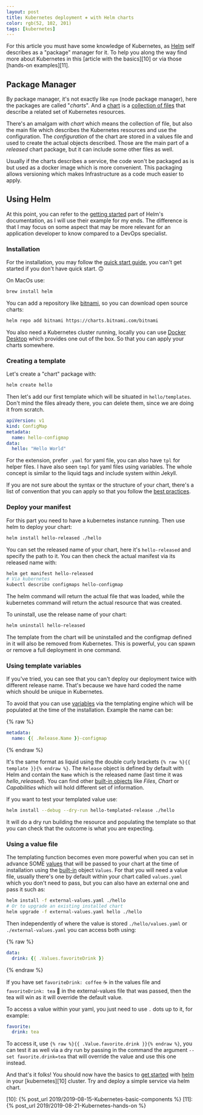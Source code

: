 ```yaml
---
layout: post
title: Kubernetes deployment ⎈ with Helm charts
color: rgb(52, 102, 201)
tags: [kubernetes]
---
```


For this article you must have some knowledge of Kubernetes, as [Helm][1] self describes as a "package" manager for it. 
To help you along the way find more about Kubernetes in this [article with the basics][10] or via those [hands-on examples][11].

## Package Manager

By package manager, it's not exactly like `npm` (node package manager), here the packages are called "_charts_".
And a [chart][2] is a [collection of files][2] that describe a related set of Kubernetes resources.

There's an amalgam with _chart_ which means the collection of file, but also the main file which describes the Kubernetes
resources and use the configuration.
The _configuration_ of the chart are stored in a values file and used to create the actual objects described.
Those are the main part of a _released_ chart package, but it can include some other files as well.

Usually if the charts describes a service, the code won't be packaged as is but used as a docker image which is more
convenient.
This packaging allows versioning which makes Infrastructure as a code much easier to apply.

## Using Helm

At this point, you can refer to the [getting started][3] part of Helm's documentation, as I will use their example for my
ends. The difference is that I may focus on some aspect that may be more relevant for an application developer to know
compared to a DevOps specialist.

### Installation

For the installation, you may follow the [quick start guide][4], you can't get started if you don't have quick start. 🙃

On MacOs use:

```bash
brew install helm
```

You can add a repository like [bitnami][6], so you can download open source charts:

```bash
helm repo add bitnami https://charts.bitnami.com/bitnami
```

You also need a Kubernetes cluster running, locally you can use [Docker Desktop][5] which provides one out of the box.
So that you can apply your charts somewhere.

### Creating a template

Let's create a "chart" package with:

```bash
helm create hello
```

Then let's add our first template which will be situated in `hello/templates`. Don't mind the files already there, you 
can delete them, since we are doing it from scratch.

```yaml
apiVersion: v1
kind: ConfigMap
metadata:
  name: hello-configmap
data:
  hello: "Hello World"
```

For the extension, prefer `.yaml` for yaml file, you can also have `tpl` for helper files. I have also seen `tmpl` for
yaml files using variables. The whole concept is similar to the liquid tags and include system within Jekyll.

If you are not sure about the syntax or the structure of your chart, there's a list of convention that you can apply so
that you follow the [best practices][9].

### Deploy your manifest

For this part you need to have a kubernetes instance running. Then use helm to deploy your chart:

```bash
helm install hello-released ./hello
```

You can set the released name of your chart, here it's `hello-released` and specify the path to it.
You can then check the actual manifest via its released name with:

```bash
helm get manifest hello-released
# Via kubernetes
kubectl describe configmaps hello-configmap
```

The helm command will return the actual file that was loaded, while the kubernetes command will return the actual 
resource that was created.

To uninstall, use the release name of your chart:

```bash
helm uninstall hello-released
```

The template from the chart will be uninstalled and the configmap defined in it will also be removed from Kubernetes.
This is powerful, you can spawn or remove a full deployment in one command.

### Using template variables

If you've tried, you can see that you can't deploy our deployment twice with different release name. That's because
we have hard coded the name which should be unique in Kubernetes.

To avoid that you can use [variables][8] via the templating engine which will be populated at the time of the installation. 
Example the name can be:

{% raw %}
```yaml
metadata:
  name: {{ .Release.Name }}-configmap
```
{% endraw %}

It's the same format as liquid using the double curly brackets `{% raw %}{{ template }}{% endraw %}`. The `Release` object is defined by
default with Helm and contain the `Name` which is the released name (last time it was _hello_released_).
You can find other [built-in objects][7] like _Files_, _Chart_ or _Capabilities_ which will hold different set of 
information.

If you want to test your templated value use:

```bash
helm install --debug --dry-run hello-templated-release ./hello
```

It will do a dry run building the resource and populating the template so that you can check that the outcome is what
you are expecting. 

### Using a value file

The templating function becomes even more powerful when you can set in advance SOME [values][8] that will be passed to 
your chart at the time of installation using the [built-in][7] object `Values`.
For that you will need a value file, usually there's one by default within your chart called `values.yaml` 
which you don't need to pass, but you can also have an external one and pass it such as:

```bash
helm install -f external-values.yaml ./hello
# Or to upgrade an existing installed chart
helm upgrade -f external-values.yaml hello ./hello
```

Then independently of where the value is stored `./hello/values.yaml` or `./external-values.yaml` you can access both
using:

{% raw %}
```yaml
data:
  drink: {{ .Values.favoriteDrink }}
```
{% endraw %}

If you have set `favoriteDrink: coffee` ☕️ in the values file and `favoriteDrink: tea` 🍵 in the external-values file that
was passed, then the tea will win as it will override the default value.

To access a value within your yaml, you just need to use `.` dots up to it, for example:

```yaml
favorite:
  drink: tea
```

To access it, use `{% raw %}{{ .Value.favorite.drink }}{% endraw %}`, you can test it as well via a dry run by passing in the command the
argument `--set favorite.drink=tea` that will override the value and use this one instead.

And that's it folks! You should now have the basics to [get started][3] with [helm][1] in your [kubernetes][10] cluster.
Try and deploy a simple service via helm chart.

[1]: https://helm.sh/
[2]: https://helm.sh/docs/topics/charts/
[3]: https://helm.sh/docs/chart_template_guide/getting_started/
[4]: https://helm.sh/docs/intro/quickstart/
[5]: https://docs.docker.com/desktop/kubernetes/
[6]: https://bitnami.com/
[7]: https://helm.sh/docs/chart_template_guide/builtin_objects/
[8]: https://helm.sh/docs/chart_template_guide/variables/
[9]: https://helm.sh/docs/chart_best_practices/conventions/
[10]: {% post_url 2019/2019-08-15-Kubernetes-basic-components %}
[11]: {% post_url 2019/2019-08-21-Kubernetes-hands-on %}
